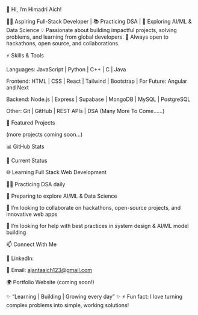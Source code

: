 🌟 Hi, I’m Himadri Aich!

👨‍💻 Aspiring Full-Stack Developer | 📚 Practicing DSA | 🚀 Exploring AI/ML & Data Science
💡 Passionate about building impactful projects, solving problems, and learning from global developers.
🤝 Always open to hackathons, open source, and collaborations.

⚡ Skills & Tools

Languages: JavaScript | Python | C++ | C | Java 

Frontend: HTML | CSS | React | Tailwind | Bootstrap | For Future: Angular and Next

Backend: Node.js | Express | Supabase | MongoDB | MySQL | PostgreSQL

Other: Git | GitHub | REST APIs | DSA
(Many More To Come......)

🚀 Featured Projects



(more projects coming soon…)

📊 GitHub Stats




🌱 Current Status

🌐 Learning Full Stack Web Development

🧑‍💻 Practicing DSA daily

🔭 Preparing to explore AI/ML & Data Science

👯 I’m looking to collaborate on hackathons, open-source projects, and innovative web apps

🤔 I’m looking for help with best practices in system design & AI/ML model building

📫 Connect With Me

💼 LinkedIn: 

📧 Email: ajantaaich123@gmail.com

🌍 Portfolio Website
 (coming soon!)

✨ “Learning | Building | Growing every day” ✨
⚡ Fun fact: I love turning complex problems into simple, working solutions!
